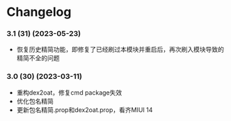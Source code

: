 # Changelog

### 3.1 (31) (2023-05-23)

- 恢复历史精简功能，即修复了已经刷过本模块并重启后，再次刷入模块导致的精简不全的问题

### 3.0 (30) (2023-03-11)

- 重构dex2oat，修复cmd package失效
- 优化包名精简
- 更新包名精简.prop和dex2oat.prop，看齐MIUI 14
